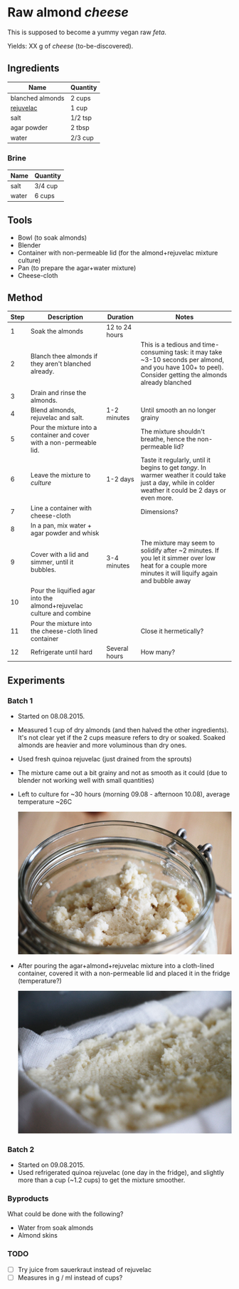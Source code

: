 # Raw almond *cheese*

This is supposed to become a yummy vegan raw *feta*.

Yields: XX g of *cheese* (to-be-discovered).

## Ingredients

Name | Quantity
---- | --------
blanched almonds | 2 cups 
[rejuvelac](../rejuvelac) | 1 cup
salt | 1/2 tsp
agar powder | 2 tbsp
water | 2/3 cup

### Brine

Name | Quantity
---- | --------
salt | 3/4 cup
water | 6 cups 

## Tools

* Bowl (to soak almonds)
* Blender
* Container with non-permeable lid (for the almond+rejuvelac mixture culture)
* Pan (to prepare the agar+water mixture)
* Cheese-cloth

## Method

Step 	| Description | Duration | Notes
---- 	| ----------- | -------- | ----- 
1		| Soak the almonds | 12 to 24 hours
2		| Blanch thee almonds if they aren't blanched already. | | This is a tedious and time-consuming task: it may take ~3-10 seconds per almond, and you have 100+ to peel). Consider getting the almonds already blanched
3		| Drain and rinse the almonds. 
4 		| Blend almonds, rejuvelac and salt. | 1-2 minutes | Until smooth an no longer grainy
5 		| Pour the mixture into a container and cover with a non-permeable lid. | | The mixture shouldn't breathe, hence the non-permeable lid?
6		| Leave the mixture to *culture* | 1-2 days | Taste it regularly, until it begins to get *tangy*. In warmer weather it could take just a day, while in colder weather it could be 2 days or even more.
7		| Line a container with cheese-cloth | | Dimensions? 
8		| In a pan, mix water + agar powder and whisk ||
9 		| Cover with a lid and simmer, until it bubbles. | 3-4 minutes | The mixture may seem to solidify after ~2 minutes. If you let it simmer over low heat for a couple more minutes it will liquify again and bubble away
10		| Pour the liquified agar into the almond+rejuvelac culture and combine
11		| Pour the mixture into the cheese-cloth lined container | | Close it hermetically?
12		| Refrigerate until hard | Several hours | How many?

## Experiments

### Batch 1

* Started on 08.08.2015.
* Measured 1 cup of dry almonds (and then halved the other ingredients). It's not clear yet if the 2 cups measure refers to dry or soaked. Soaked almonds are heavier and more voluminous than dry ones.
* Used fresh quinoa rejuvelac (just drained from the sprouts)
* The mixture came out a bit grainy and not as smooth as it could (due to blender not working well with small quantities)
* Left to culture for ~30 hours (morning 09.08 - afternoon 10.08), average temperature ~26C
 
	![](culture-batch-01.jpg)
* After pouring the agar+almond+rejuvelac mixture into a cloth-lined container, covered it with a non-permeable lid and placed it in the fridge (temperature?)  
  
	![](solidify-batch-01.jpg) 


### Batch 2

* Started on 09.08.2015.
* Used refrigerated quinoa rejuvelac (one day in the fridge), and slightly more than a cup (~1.2 cups) to get the mixture smoother.

### Byproducts

What could be done with the following?

* Water from soak almonds
* Almond skins

### TODO

- [ ] Try juice from sauerkraut instead of rejuvelac
- [ ] Measures in g / ml instead of cups?